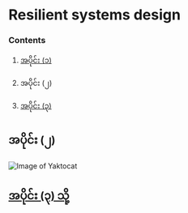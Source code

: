# Resilient systems design
   ### Contents
1.  [အပိုင်း (၁)](https://github.com/KoMoeArkarOhm/software_engineering/blob/master/PART%202%20-%20System%20Dependability%20and%20Security/Chapter_14_Resilience_engineering/Resilient_systems_design_part_1.md)

2.  အပိုင်း (၂)

3.  [အပိုင်း (၃)]()
## အပိုင်း (၂)
![Image of Yaktocat](https://github.com/KoMoeArkarOhm/image_resources_to_use_in_my_repositories/blob/master/figure_14_8.PNG)
  ## [အပိုင်း (၃) သို့](https://github.com/KoMoeArkarOhm/software_engineering/blob/master/PART%202%20-%20System%20Dependability%20and%20Security/Chapter_14_Resilience_engineering/Resilient_systems_design_part_2.md)

